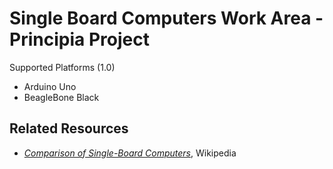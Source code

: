 Single Board Computers Work Area - Principia Project
====================================================

Supported Platforms (1.0)

* Arduino Uno
* BeagleBone Black


## Related Resources

* _[Comparison of Single-Board Computers](http://en.wikipedia.org/wiki/Comparison_of_single-board_computers)_,
  Wikipedia
